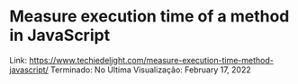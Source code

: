 # Measure execution time of a method in JavaScript

Link: https://www.techiedelight.com/measure-execution-time-method-javascript/
Terminado: No
Última Visualização: February 17, 2022